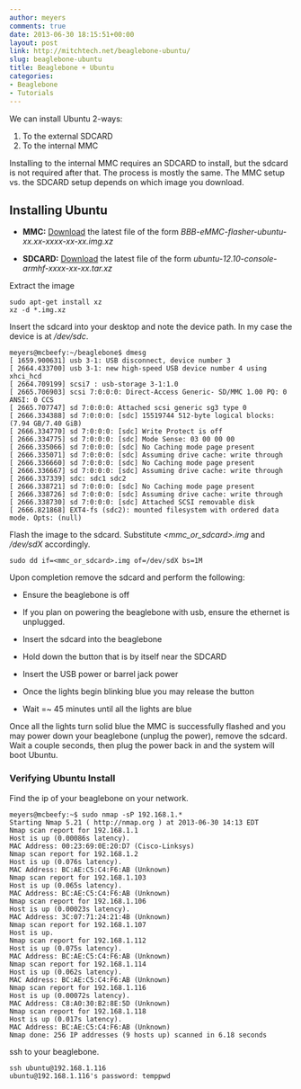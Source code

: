 ```yaml
---
author: meyers
comments: true
date: 2013-06-30 18:15:51+00:00
layout: post
link: http://mitchtech.net/beaglebone-ubuntu/
slug: beaglebone-ubuntu
title: Beaglebone + Ubuntu
categories:
- Beaglebone
- Tutorials
---
```


We can install Ubuntu 2-ways:

  1. To the external SDCARD
  2. To the internal MMC

Installing to the internal MMC requires an SDCARD to install, but the sdcard is not required after that. The process is mostly the same. The MMC setup vs. the SDCARD setup depends on which image you download.

## Installing Ubuntu

  * **MMC:** [Download](http://rcn-ee.net/deb/flasher/raring/) the latest file of the form _BBB-eMMC-flasher-ubuntu-xx.xx-xxxx-xx-xx.img.xz_

  * **SDCARD:** [Download](http://rcn-ee.net/deb/rootfs/quantal/) the latest file of the form _ubuntu-12.10-console-armhf-xxxx-xx-xx.tar.xz_

Extract the image

```
sudo apt-get install xz
xz -d *.img.xz
```

Insert the sdcard into your desktop and note the device path. In my case the device is at _/dev/sdc_.

```
meyers@mcbeefy:~/beaglebone$ dmesg
[ 1659.900631] usb 3-1: USB disconnect, device number 3
[ 2664.433700] usb 3-1: new high-speed USB device number 4 using xhci_hcd
[ 2664.709199] scsi7 : usb-storage 3-1:1.0
[ 2665.706903] scsi 7:0:0:0: Direct-Access Generic- SD/MMC 1.00 PQ: 0 ANSI: 0 CCS
[ 2665.707747] sd 7:0:0:0: Attached scsi generic sg3 type 0
[ 2666.334388] sd 7:0:0:0: [sdc] 15519744 512-byte logical blocks: (7.94 GB/7.40 GiB)
[ 2666.334770] sd 7:0:0:0: [sdc] Write Protect is off
[ 2666.334775] sd 7:0:0:0: [sdc] Mode Sense: 03 00 00 00
[ 2666.335066] sd 7:0:0:0: [sdc] No Caching mode page present
[ 2666.335071] sd 7:0:0:0: [sdc] Assuming drive cache: write through
[ 2666.336660] sd 7:0:0:0: [sdc] No Caching mode page present
[ 2666.336667] sd 7:0:0:0: [sdc] Assuming drive cache: write through
[ 2666.337339] sdc: sdc1 sdc2
[ 2666.338721] sd 7:0:0:0: [sdc] No Caching mode page present
[ 2666.338726] sd 7:0:0:0: [sdc] Assuming drive cache: write through
[ 2666.338730] sd 7:0:0:0: [sdc] Attached SCSI removable disk
[ 2666.821868] EXT4-fs (sdc2): mounted filesystem with ordered data mode. Opts: (null)
```

Flash the image to the sdcard. Substitute _<mmc_or_sdcard>.img_ and _/dev/sdX_ accordingly.

```
sudo dd if=<mmc_or_sdcard>.img of=/dev/sdX bs=1M

```

Upon completion remove the sdcard and perform the following:

  * Ensure the beaglebone is off

  * If you plan on powering the beaglebone with usb, ensure the ethernet is unplugged.

  * Insert the sdcard into the beaglebone

  * Hold down the button that is by itself near the SDCARD

  * Insert the USB power or barrel jack power

  * Once the lights begin blinking blue you may release the button

  * Wait =~ 45 minutes until all the lights are blue 

Once all the lights turn solid blue the MMC is successfully flashed and you may power down your beaglebone (unplug the power), remove the sdcard. Wait a couple seconds, then plug the power back in and the system will boot Ubuntu.

### Verifying Ubuntu Install

Find the ip of your beaglebone on your network.

```
meyers@mcbeefy:~$ sudo nmap -sP 192.168.1.*
Starting Nmap 5.21 ( http://nmap.org ) at 2013-06-30 14:13 EDT
Nmap scan report for 192.168.1.1
Host is up (0.00086s latency).
MAC Address: 00:23:69:0E:20:D7 (Cisco-Linksys)
Nmap scan report for 192.168.1.2
Host is up (0.076s latency).
MAC Address: BC:AE:C5:C4:F6:AB (Unknown)
Nmap scan report for 192.168.1.103
Host is up (0.065s latency).
MAC Address: BC:AE:C5:C4:F6:AB (Unknown)
Nmap scan report for 192.168.1.106
Host is up (0.00023s latency).
MAC Address: 3C:07:71:24:21:4B (Unknown)
Nmap scan report for 192.168.1.107
Host is up.
Nmap scan report for 192.168.1.112
Host is up (0.075s latency).
MAC Address: BC:AE:C5:C4:F6:AB (Unknown)
Nmap scan report for 192.168.1.114
Host is up (0.062s latency).
MAC Address: BC:AE:C5:C4:F6:AB (Unknown)
Nmap scan report for 192.168.1.116
Host is up (0.00072s latency).
MAC Address: C8:A0:30:B2:8E:5D (Unknown)
Nmap scan report for 192.168.1.118
Host is up (0.017s latency).
MAC Address: BC:AE:C5:C4:F6:AB (Unknown)
Nmap done: 256 IP addresses (9 hosts up) scanned in 6.18 seconds
```

ssh to your beaglebone.

```
ssh ubuntu@192.168.1.116
ubuntu@192.168.1.116's password: temppwd
```
